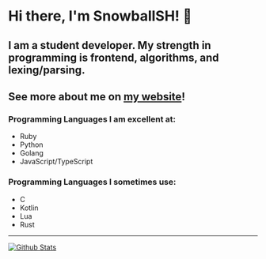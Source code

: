 # Hi there, I'm SnowballSH! 👋

## I am a student developer. My strength in programming is frontend, algorithms, and lexing/parsing.
## See more about me on [my website](http://snowballsh.me/)!

### Programming Languages I am excellent at:
- Ruby
- Python
- Golang
- JavaScript/TypeScript

### Programming Languages I sometimes use:
- C
- Kotlin
- Lua
- Rust

---

[![Github Stats](https://github-readme-stats.vercel.app/api?username=SnowballSH&show_icons=true&theme=buefy)](https://github.com/SnowballSH/)

<!--
[![Top Langs](https://github-readme-stats.vercel.app/api/top-langs/?username=SnowballSH&show_icons=true&theme=buefy&layout=compact&langs_count=8&hide=C)](https://github.com/SnowballSH/)
-->

